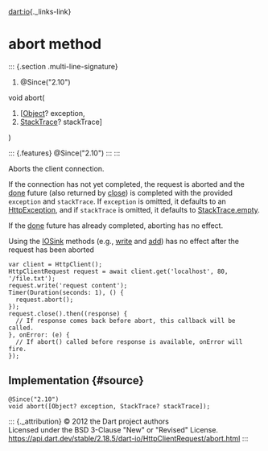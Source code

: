 [dart:io](../../dart-io/dart-io-library){._links-link}

abort method
============

::: {.section .multi-line-signature}
<div>

1.  \@Since(\"2.10\")

</div>

void abort(

1.  \[[Object](../../dart-core/object-class)? exception,
2.  [StackTrace](../../dart-core/stacktrace-class)? stackTrace\]

)

::: {.features}
\@Since(\"2.10\")
:::
:::

Aborts the client connection.

If the connection has not yet completed, the request is aborted and the
[done](done) future (also returned by [close](close)) is completed with
the provided `exception` and `stackTrace`. If `exception` is omitted, it
defaults to an [HttpException](../httpexception-class), and if
`stackTrace` is omitted, it defaults to
[StackTrace.empty](../../dart-core/stacktrace/empty-constant).

If the [done](done) future has already completed, aborting has no
effect.

Using the [IOSink](../iosink-class) methods (e.g.,
[write](../iosink/write) and [add](../iosink/add)) has no effect after
the request has been aborted

``` {.language-dart data-language="dart"}
var client = HttpClient();
HttpClientRequest request = await client.get('localhost', 80, '/file.txt');
request.write('request content');
Timer(Duration(seconds: 1), () {
  request.abort();
});
request.close().then((response) {
  // If response comes back before abort, this callback will be called.
}, onError: (e) {
  // If abort() called before response is available, onError will fire.
});
```

Implementation {#source}
--------------

``` {.language-dart data-language="dart"}
@Since("2.10")
void abort([Object? exception, StackTrace? stackTrace]);
```

::: {._attribution}
© 2012 the Dart project authors\
Licensed under the BSD 3-Clause \"New\" or \"Revised\" License.\
<https://api.dart.dev/stable/2.18.5/dart-io/HttpClientRequest/abort.html>
:::
